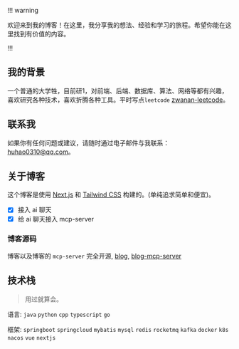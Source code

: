 !!! warning

欢迎来到我的博客！在这里，我分享我的想法、经验和学习的旅程。希望你能在这里找到有价值的内容。

!!!

## 我的背景

一个普通的大学牲，目前研1，对前端、后端、数据库、算法、网络等都有兴趣，喜欢研究各种技术，喜欢折腾各种工具。平时写点`leetcode` [zwanan-leetcode](https://leetcode.cn/u/zwanan-leetcode/)。

## 联系我

如果你有任何问题或建议，请随时通过电子邮件与我联系：[huhao0310@qq.com](mailto:huhao0310@qq.com)。

## 关于博客

这个博客是使用 [Next.js](https://nextjs.org/) 和 [Tailwind CSS](https://tailwindcss.com/) 构建的。(单纯追求简单和便宜)。

- [x] 接入 ai 聊天
- [x] 给 ai 聊天接入 mcp-server

### 博客源码

博客以及博客的 `mcp-server` 完全开源, [blog](https://github.com/Zwanan-github/blog),  [blog-mcp-server](https://github.com/Zwanan-github/blog-mcp-server)

## 技术栈

> 用过就算会。

语言:
`java`  `python` `cpp` `typescript` `go`

框架:
`springboot` `springcloud` `mybatis` `mysql` `redis` `rocketmq` `kafka` `docker` `k8s` `nacos` 
`vue` `nextjs`